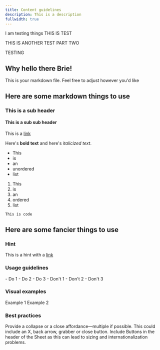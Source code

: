 ```yaml
---
title: Content guidelines
description: This is a description
fullwidth: true
---
```


I am testing things THIS IS TEST

THIS IS ANOTHER TEST PART TWO

TESTING


## Why hello there Brie!

This is your markdown file. Feel free to adjust however you'd like

## Here are some markdown things to use

### This is a sub header

#### This is a sub sub header

This is a [link](https://gestalt.pinterest.systems)

Here's **bold text** and here's *italicized text*.

- This
- is 
- an
- unordered
- list

1. This
2. is 
3. an
4. ordered
5. list

```bash
This is code
```


## Here are some fancier things to use
### Hint
<Hint>This is a hint with a [link](https://gestalt.pinterest.systems)</Hint>

### Usage guidelines
<TwoCol>
  <Group>
    <Do title="When to use" />
      - Do 1
      - Do 2
      - Do 3
  </Group>
  <Group>
  <Dont title="When not to use" />
     - Don't 1
     - Don't 2
     - Don't 3
  </Group>
</TwoCol>

### Visual examples
<TwoCol>
<Group>
<ImgContainer src="https://i.pinimg.com/originals/ef/87/89/ef878985da4fe1eb9a18471ec0506aca.png" alt="a default button that says Save and is the length of its text"/>
Example 1
</Group>
<Group>
<ImgContainer src="https://i.pinimg.com/originals/41/aa/cd/41aacd4f33058566574f283498a3612c.png" alt="a fullwidth button that says Save and is the full width of the content area"/>
Example 2
</Group>
</TwoCol>

### Best practices
<TwoCol>
  <Group>
    <ImgContainer src="https://i.pinimg.com/originals/84/d4/0d/84d40d290128608db361a276a586da87.png" alt="a partial sheet with a close button and a grabber to allow for multiple ways to close and collapse"/>
    <Do title="Do" />
    Provide a collapse or a close affordance&mdash;multiple if possible. This could include an X, back arrow, grabber or close button.
  </Group>
  <Group>
    <ImgContainer src="https://i.pinimg.com/originals/5d/3a/20/5d3a20657045824cb4b7d89263b6ec30.png" alt="a partial sheet with a button in the top right corner of the header"/>
    <Dont title="Don't" />
    Include Buttons in the header of the Sheet as this can lead to sizing and internationalization problems.
  </Group>
</TwoCol>
